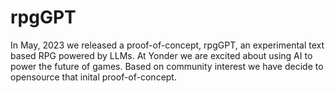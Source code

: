 # rpgGPT
In May, 2023 we released a proof-of-concept, rpgGPT, an experimental text based RPG powered by LLMs. At Yonder we are excited about using AI to power the future of games. Based on community interest we have decide to opensource that inital proof-of-concept.
